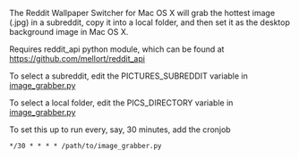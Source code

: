 The Reddit Wallpaper Switcher for Mac OS X will grab the hottest image (.jpg)
in a subreddit, copy it into a local folder, and then set it as the desktop
background image in Mac OS X.

Requires reddit_api python module, which can be found at https://github.com/mellort/reddit_api

To select a subreddit, edit the PICTURES_SUBREDDIT variable in [image_grabber.py](image_grabber.py)

To select a local folder, edit the PICS_DIRECTORY variable in [image_grabber.py](image_grabber.py)

To set this up to run every, say, 30 minutes, add the cronjob
```
*/30 * * * * /path/to/image_grabber.py
```

